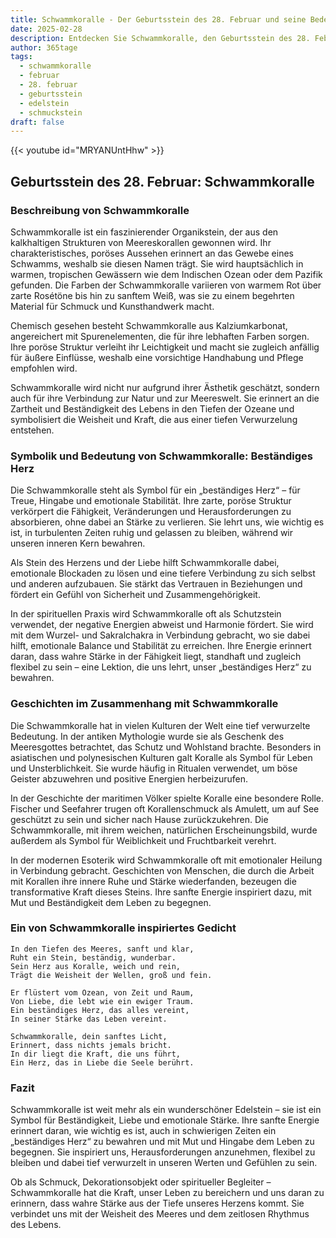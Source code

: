 ```yaml
---
title: Schwammkoralle - Der Geburtsstein des 28. Februar und seine Bedeutung
date: 2025-02-28
description: Entdecken Sie Schwammkoralle, den Geburtsstein des 28. Februar, der Beständiges Herz symbolisiert. Seine Symbolik und Geschichte werden Sie inspirieren.
author: 365tage
tags:
  - schwammkoralle
  - februar
  - 28. februar
  - geburtsstein
  - edelstein
  - schmuckstein
draft: false
---
```


{{< youtube id="MRYANUntHhw" >}}

## Geburtsstein des 28. Februar: Schwammkoralle

### Beschreibung von Schwammkoralle

Schwammkoralle ist ein faszinierender Organikstein, der aus den kalkhaltigen Strukturen von Meereskorallen gewonnen wird. Ihr charakteristisches, poröses Aussehen erinnert an das Gewebe eines Schwamms, weshalb sie diesen Namen trägt. Sie wird hauptsächlich in warmen, tropischen Gewässern wie dem Indischen Ozean oder dem Pazifik gefunden. Die Farben der Schwammkoralle variieren von warmem Rot über zarte Rosétöne bis hin zu sanftem Weiß, was sie zu einem begehrten Material für Schmuck und Kunsthandwerk macht.

Chemisch gesehen besteht Schwammkoralle aus Kalziumkarbonat, angereichert mit Spurenelementen, die für ihre lebhaften Farben sorgen. Ihre poröse Struktur verleiht ihr Leichtigkeit und macht sie zugleich anfällig für äußere Einflüsse, weshalb eine vorsichtige Handhabung und Pflege empfohlen wird.

Schwammkoralle wird nicht nur aufgrund ihrer Ästhetik geschätzt, sondern auch für ihre Verbindung zur Natur und zur Meereswelt. Sie erinnert an die Zartheit und Beständigkeit des Lebens in den Tiefen der Ozeane und symbolisiert die Weisheit und Kraft, die aus einer tiefen Verwurzelung entstehen.

### Symbolik und Bedeutung von Schwammkoralle: Beständiges Herz

Die Schwammkoralle steht als Symbol für ein „beständiges Herz“ – für Treue, Hingabe und emotionale Stabilität. Ihre zarte, poröse Struktur verkörpert die Fähigkeit, Veränderungen und Herausforderungen zu absorbieren, ohne dabei an Stärke zu verlieren. Sie lehrt uns, wie wichtig es ist, in turbulenten Zeiten ruhig und gelassen zu bleiben, während wir unseren inneren Kern bewahren.

Als Stein des Herzens und der Liebe hilft Schwammkoralle dabei, emotionale Blockaden zu lösen und eine tiefere Verbindung zu sich selbst und anderen aufzubauen. Sie stärkt das Vertrauen in Beziehungen und fördert ein Gefühl von Sicherheit und Zusammengehörigkeit.

In der spirituellen Praxis wird Schwammkoralle oft als Schutzstein verwendet, der negative Energien abweist und Harmonie fördert. Sie wird mit dem Wurzel- und Sakralchakra in Verbindung gebracht, wo sie dabei hilft, emotionale Balance und Stabilität zu erreichen. Ihre Energie erinnert daran, dass wahre Stärke in der Fähigkeit liegt, standhaft und zugleich flexibel zu sein – eine Lektion, die uns lehrt, unser „beständiges Herz“ zu bewahren.

### Geschichten im Zusammenhang mit Schwammkoralle

Die Schwammkoralle hat in vielen Kulturen der Welt eine tief verwurzelte Bedeutung. In der antiken Mythologie wurde sie als Geschenk des Meeresgottes betrachtet, das Schutz und Wohlstand brachte. Besonders in asiatischen und polynesischen Kulturen galt Koralle als Symbol für Leben und Unsterblichkeit. Sie wurde häufig in Ritualen verwendet, um böse Geister abzuwehren und positive Energien herbeizurufen.

In der Geschichte der maritimen Völker spielte Koralle eine besondere Rolle. Fischer und Seefahrer trugen oft Korallenschmuck als Amulett, um auf See geschützt zu sein und sicher nach Hause zurückzukehren. Die Schwammkoralle, mit ihrem weichen, natürlichen Erscheinungsbild, wurde außerdem als Symbol für Weiblichkeit und Fruchtbarkeit verehrt.

In der modernen Esoterik wird Schwammkoralle oft mit emotionaler Heilung in Verbindung gebracht. Geschichten von Menschen, die durch die Arbeit mit Korallen ihre innere Ruhe und Stärke wiederfanden, bezeugen die transformative Kraft dieses Steins. Ihre sanfte Energie inspiriert dazu, mit Mut und Beständigkeit dem Leben zu begegnen.

### Ein von Schwammkoralle inspiriertes Gedicht

```
In den Tiefen des Meeres, sanft und klar,  
Ruht ein Stein, beständig, wunderbar.  
Sein Herz aus Koralle, weich und rein,  
Trägt die Weisheit der Wellen, groß und fein.  

Er flüstert vom Ozean, von Zeit und Raum,  
Von Liebe, die lebt wie ein ewiger Traum.  
Ein beständiges Herz, das alles vereint,  
In seiner Stärke das Leben vereint.  

Schwammkoralle, dein sanftes Licht,  
Erinnert, dass nichts jemals bricht.  
In dir liegt die Kraft, die uns führt,  
Ein Herz, das in Liebe die Seele berührt.  
```

### Fazit

Schwammkoralle ist weit mehr als ein wunderschöner Edelstein – sie ist ein Symbol für Beständigkeit, Liebe und emotionale Stärke. Ihre sanfte Energie erinnert daran, wie wichtig es ist, auch in schwierigen Zeiten ein „beständiges Herz“ zu bewahren und mit Mut und Hingabe dem Leben zu begegnen. Sie inspiriert uns, Herausforderungen anzunehmen, flexibel zu bleiben und dabei tief verwurzelt in unseren Werten und Gefühlen zu sein.

Ob als Schmuck, Dekorationsobjekt oder spiritueller Begleiter – Schwammkoralle hat die Kraft, unser Leben zu bereichern und uns daran zu erinnern, dass wahre Stärke aus der Tiefe unseres Herzens kommt. Sie verbindet uns mit der Weisheit des Meeres und dem zeitlosen Rhythmus des Lebens.